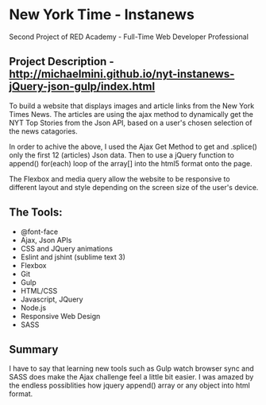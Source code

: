 # New York Time - Instanews

Second Project of RED Academy - Full-Time Web Developer Professional

## Project Description - http://michaelmini.github.io/nyt-instanews-jQuery-json-gulp/index.html

To build a website that displays images and article links from the New York Times News. The articles are using the ajax method to dynamically get the NYT Top Stories from the Json API, based on a user's chosen selection of the news catagories.

In order to achive the above, I used the Ajax Get Method to get and .splice() only the first 12 (articles) Json data. Then to use a jQuery function to append() for(each) loop of the array[] into the html5 format onto the page.

The Flexbox and media query allow the website to be responsive to different layout and style depending on the screen size of the user's device. 

## The Tools:

* @font-face
* Ajax, Json APIs
* CSS and JQuery animations
* Eslint and jshint (sublime text 3)
* Flexbox
* Git
* Gulp
* HTML/CSS
* Javascript, JQuery
* Node.js
* Responsive Web Design
* SASS

## Summary 

I have to say that learning new tools such as Gulp watch browser sync and SASS does make the Ajax challenge feel a little bit easier. I was amazed by the endless possiblities how jquery append() array or any object into html format.
